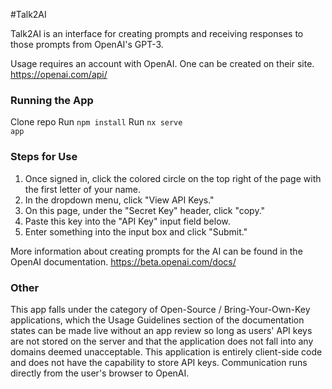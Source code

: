 #Talk2AI

Talk2AI is an interface for creating prompts and receiving responses to those prompts from OpenAI's GPT-3.

Usage requires an account with OpenAI. One can be created on their site. https://openai.com/api/

### Running the App

Clone repo
Run <code>npm install</code>
Run <code>nx serve app</code>

### Steps for Use

1. Once signed in, click the colored circle on the top right of the page with the first letter of your name.
2. In the dropdown menu, click "View API Keys."
3. On this page, under the "Secret Key" header, click "copy."
4. Paste this key into the "API Key" input field below.
5. Enter something into the input box and click "Submit."

More information about creating prompts for the AI can be found in the OpenAI documentation. https://beta.openai.com/docs/

### Other

This app falls under the category of Open-Source / Bring-Your-Own-Key applications, which the Usage Guidelines section of the documentation states can be made live without an app review so long as users' API keys are not stored on the server and that the application does not fall into any domains deemed unacceptable. This application is entirely client-side code and does not have the capability to store API keys. Communication runs directly from the user's browser to OpenAI.
